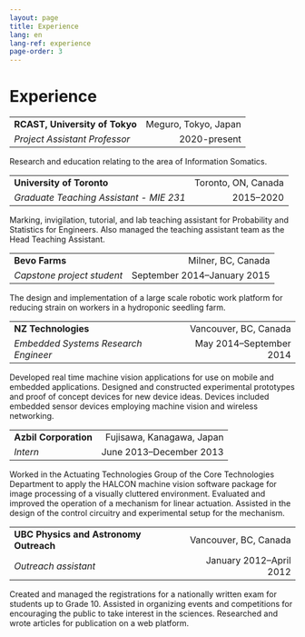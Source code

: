 ```yaml
---
layout: page
title: Experience
lang: en
lang-ref: experience
page-order: 3
---
```


# Experience

| | |
|:--|--:|
|**RCAST, University of Tokyo**|Meguro, Tokyo, Japan|
|*Project Assistant Professor*|2020-present|

Research and education relating to the area of Information Somatics.

| | |
|:--|--:|
|**University of Toronto**|Toronto, ON, Canada|
|*Graduate Teaching Assistant - MIE 231*|2015–2020|

Marking, invigilation, tutorial, and lab teaching assistant for Probability and Statistics for Engineers. Also managed the teaching assistant team as the Head Teaching Assistant.

| | |
|:--|--:|
|**Bevo Farms**|Milner, BC, Canada|
|*Capstone project student*|September 2014–January 2015|

The design and implementation of a large scale robotic work platform for reducing strain on workers in a hydroponic seedling farm.

| | |
|:--|--:|
|**NZ Technologies**|Vancouver, BC, Canada|
|*Embedded Systems Research Engineer*|May 2014–September 2014|

Developed real time machine vision applications for use on mobile and embedded applications. Designed and constructed experimental prototypes and proof of concept devices for new device ideas. Devices included embedded sensor devices employing machine vision and wireless networking.

| | |
|:--|--:|
|**Azbil Corporation**|Fujisawa, Kanagawa, Japan|
|*Intern*|June 2013–December 2013|

Worked in the Actuating Technologies Group of the Core Technologies Department to apply the HALCON machine vision software package for image processing of a visually cluttered environment. Evaluated and improved the operation of a mechanism for linear actuation. Assisted in the design of the control circuitry and experimental setup for the mechanism.

| | |
|:--|--:|
|**UBC Physics and Astronomy Outreach**|Vancouver, BC, Canada|
|*Outreach assistant*|January 2012–April 2012|

Created and managed the registrations for a nationally written exam for students up to Grade 10. Assisted in organizing events and competitions for encouraging the public to take interest in the sciences. Researched and wrote articles for publication on a web platform.